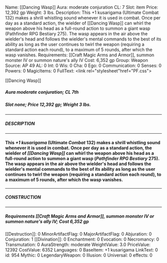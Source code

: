 Name: [[Dancing Wasp]]
Aura: moderate conjuration
CL: 7
Slot: item
Price: 12,392 gp
Weight: 3 lbs.
Description: This +1 kusarigama (Ultimate Combat 132) makes a shrill whistling sound whenever it is used in combat. Once per day as a standard action, the wielder of [[Dancing Wasp]] can whirl the weapon above his head as a full-round action to summon a giant wasp (Pathfinder RPG Bestiary 275). The wasp appears in the air above the wielder's head and follows the wielder's mental commands to the best of its ability as long as the user continues to twirl the weapon (requiring a standard action each round), to a maximum of 5 rounds, after which the wasp vanishes.
Requirements: [[Craft Magic Arms and Armor]], summon monster IV or summon nature's ally IV
Cost: 6,352 gp
Group: Weapon
Source: AP 49
AL: 0
Int: 0
Wis: 0
Cha: 0
Ego: 0
Communication: 0
Senses: 0
Powers: 0
MagicItems: 0
FullText: <link rel="stylesheet"href="PF.css"><div class="heading"><p class="alignleft">[[Dancing Wasp]]</p><div style="clear: both;"></div></div><div><h5><b>Aura </b>moderate conjuration; <b>CL </b>7th</h5><h5><b>Slot </b>none; <b>Price </b>12,392 gp; <b>Weight </b>3 lbs.</h5></div><hr/><div><h5><b>DESCRIPTION</b></h5></div><hr/><div><h4><p>This <i>+1 kusarigama</i> (Ultimate <i>Combat</i> 132) makes a shrill whistling sound whenever it is used in combat. Once per day as a standard action, the wielder of <i>[[Dancing Wasp]]</i> can whirl the weapon above his head as a full-round action to summon a giant wasp (<i>Pathfinder RPG Bestiary</i> 275). The wasp appears in the air above the wielder's head and follows the wielder's mental commands to the best of its ability as long as the user continues to twirl the weapon (requiring a standard action each round), to a maximum of 5 rounds, after which the wasp vanishes.</p></h4></div><hr/><div><h5><b>CONSTRUCTION</b></h5></div><hr/><div><h5><b>Requirements </b>[[Craft Magic Arms and Armor]], <i>summon monster IV or summon nature's ally IV</i>; <b>Cost </b>6,352 gp</h5></div>
[[Destruction]]: 0
MinorArtifactFlag: 0
MajorArtifactFlag: 0
Abjuration: 0
Conjuration: 1
[[Divination]]: 0
Enchantment: 0
Evocation: 0
Necromancy: 0
Transmutation: 0
AuraStrength: moderate
WeightValue: 3.0
PriceValue: 12392
CostValue: 6352
Languages: 0
BaseItem: +1 kusarigama
LinkText: 0
id: 954
Mythic: 0
LegendaryWeapon: 0
Illusion: 0
Universal: 0
effects: 0
